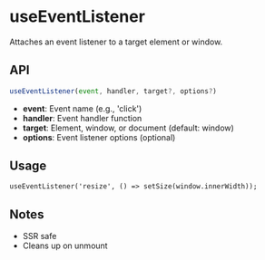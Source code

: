 # useEventListener

Attaches an event listener to a target element or window.

## API
```ts
useEventListener(event, handler, target?, options?)
```
- **event**: Event name (e.g., 'click')
- **handler**: Event handler function
- **target**: Element, window, or document (default: window)
- **options**: Event listener options (optional)

## Usage
```tsx
useEventListener('resize', () => setSize(window.innerWidth));
```

## Notes
- SSR safe
- Cleans up on unmount
